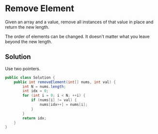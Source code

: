 # Remove Element

Given an array and a value, remove all instances of that value in place and return the new length.

The order of elements can be changed. It doesn't matter what you leave beyond the new length.

## Solution

Use two pointers.

```java
public class Solution {
    public int removeElement(int[] nums, int val) {
        int N = nums.length;
        int idx = 0;
        for (int i = 0; i < N; ++i) {
            if (nums[i] != val) {
                nums[idx++] = nums[i];
            }
        }
        return idx;
    }
}
```